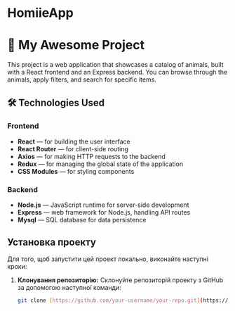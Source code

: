 # HomiieApp

# 🐾 My Awesome Project

This project is a web application that showcases a catalog of animals, built with a React frontend and an Express backend. You can browse through the animals, apply filters, and search for specific items.

## 🛠️ Technologies Used

### Frontend
- **React** — for building the user interface
- **React Router** — for client-side routing
- **Axios** — for making HTTP requests to the backend
- **Redux** — for managing the global state of the application
- **CSS Modules** — for styling components

### Backend
- **Node.js** — JavaScript runtime for server-side development
- **Express** — web framework for Node.js, handling API routes
- **Mysql** — SQL database for data persistence

## Установка проекту

Для того, щоб запустити цей проект локально, виконайте наступні кроки:

1. **Клонування репозиторію:**
   Склонуйте репозиторій проекту з GitHub за допомогою наступної команди:

   ```bash
   git clone [https://github.com/your-username/your-repo.git](https://github.com/your-username/your-repo.git)
   



